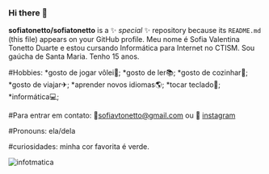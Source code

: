 ### Hi there 👋

**sofiatonetto/sofiatonetto** is a ✨ _special_ ✨ repository because its `README.md` (this file) appears on your GitHub profile.
Meu nome é Sofia Valentina Tonetto Duarte e estou cursando Informática para Internet no CTISM. Sou gaúcha de Santa Maria. Tenho 15 anos.

#Hobbies:
*gosto de jogar vôlei🏐;
*gosto de ler📚;
*gosto de cozinhar🥣;
*gosto de viajar✈;
*aprender novos idiomas🌎;
*tocar teclado🎹;
*informática💻;

#Para entrar em contato:
📧sofiavtonetto@gmail.com 
ou 
📍 [instagram](https://www.instagram.com/sofia_vtd/)

#Pronouns: ela/dela

#curiosidades: minha cor favorita é verde.

![infotmatica](https://www.google.com/url?sa=i&url=https%3A%2F%2Fguiadoestudante.abril.com.br%2Fcoluna%2Fpordentrodasprofissoes%2Fpreciso-entender-muito-de-informatica-para-fazer-engenharia-da-computacao%2F&psig=AOvVaw3BOT5O6aJhkHdIj9RF6_GV&ust=1651933595948000&source=images&cd=vfe&ved=0CAkQjRxqFwoTCJiGzsmKy_cCFQAAAAAdAAAAABAD)